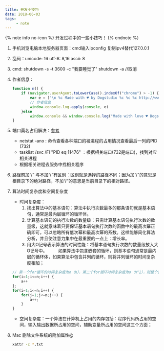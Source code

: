```yaml
---
title: 开发小技巧
date: 2018-06-03
tags:
     - note
---
```


{% note info no-icon %}
开发过程中的一些小技巧！
{% endnote %}

1. 手机浏览电脑本地服务器页面：cmd输入ipconfig  复制ipv4替代127.0.0.1

2. 乱码：unicode: 16      utf-8: 8,16      ascii: 8

3. cmd:
	shutdown -s -t 3600 -c "我要睡觉了"
	shutdown -a  //取消

4. 作者信息：
    ```JavaScript
    function n() {
        if (navigator.userAgent.toLowerCase().indexOf("chrome") > -1) {
            var e = ["\n %c Made with ♥ by Dogstudio %c %c %c http://www.dogstudio.be/ %c %c🐶 \n\n", "color: #fff; background: #b0976d; padding:5px 0;", "background: #494949; padding:5px 0;", "background: #494949; padding:5px 0;", "color: #fff; background: #1c1c1c; padding:5px 0;", "background: #fff; padding:5px 0;", "color: #b0976d; background: #fff; padding:5px 0;"];
            // 作者信息
            window.console.log.apply(console, e)
        }else
            window.console && window.console.log("Made with love ♥ Dogstudio - http://www.dogstudio.be/ 🐶")
    }
    ```


5. 端口莫名占用解决：[参考](http://ju.outofmemory.cn/entry/231876)
    - netstat -ano : 命令查看各种端口的被进程的占用情况查看最后一列的PID (732)
    - tasklist /svc /FI "PID eq 11476" ：根据相关端口(732是端口)，找到对应相关进程
    - 根据相关进程去服务中找相关程序

6. 路径前加“/” 与不加“/”有区别：区别就是选择的路径不同；因为加“/”的意思是根目录下的绝对路径，不加“/”的意思是当前目录下的相对路径。

7. 算法时间复杂度和空间复杂度
    - 时间复杂度：
        1. 找出算法中的基本语句：算法中执行次数最多的那条语句就是基本语句，通常是最内层循环的循环体。
        2. 计算基本语句的执行次数的数量级：只需计算基本语句执行次数的数量级，这就意味着只要保证基本语句执行次数的函数中的最高次幂正确即可，可以忽略所有低次幂和最高次幂的系数。这样能够简化算法分析，并且使注意力集中在最重要的一点上：增长率。
        3. 用大Ο记号表示算法的时间性能：将基本语句执行次数的数量级放入大Ο记号中。
　　    如果算法中包含嵌套的循环，则基本语句通常是最内层的循环体，如果算法中包含并列的循环，则将并列循环的时间复杂度相加；
    ```JavaScript
    // 第一个for循环的时间复杂度为o（n），第二个for循环时间复杂度为o（n^2），则整个算法的时间复杂度为o(n^2+n)
    for(i=1;i<=n;i++) {
        a++
    };
    for(i=1;i<=n;i++) {
        for(j=1;j<=n;j++) {
            a++;
        }
    }
    ```
    - 空间复杂度：一个算法在计算机上占用的内存包括：程序代码所占用的空间，输入输出数据所占用的空间，辅助变量所占用的空间这三个方面；

8. Mac 删除文件系统的附加属性@
    ```bash
    xattr -c *.txt
    ```